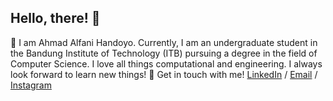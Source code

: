## Hello, there! 👋

<!--
**blueguy42/blueguy42** is a ✨ _special_ ✨ repository because its `README.md` (this file) appears on your GitHub profile.
-->
💬 I am Ahmad Alfani Handoyo. Currently, I am an undergraduate student in the Bandung Institute of Technology (ITB) pursuing a degree in the field of Computer Science. I love all things computational and engineering. I always look forward to learn new things!
🔗 Get in touch with me!  [LinkedIn](https://www.linkedin.com/in/ahmad-alfani-handoyo/) / [Email](ahmadalfanihandoyo1@gmail.com) / [Instagram](https://www.instagram.com/afanhandoyo_)

